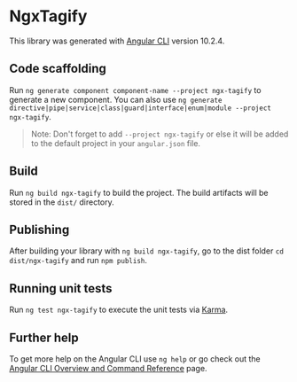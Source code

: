 # NgxTagify

This library was generated with [Angular CLI](https://github.com/angular/angular-cli) version 10.2.4.

## Code scaffolding

Run `ng generate component component-name --project ngx-tagify` to generate a new component. You can also use `ng generate directive|pipe|service|class|guard|interface|enum|module --project ngx-tagify`.
> Note: Don't forget to add `--project ngx-tagify` or else it will be added to the default project in your `angular.json` file. 

## Build

Run `ng build ngx-tagify` to build the project. The build artifacts will be stored in the `dist/` directory.

## Publishing

After building your library with `ng build ngx-tagify`, go to the dist folder `cd dist/ngx-tagify` and run `npm publish`.

## Running unit tests

Run `ng test ngx-tagify` to execute the unit tests via [Karma](https://karma-runner.github.io).

## Further help

To get more help on the Angular CLI use `ng help` or go check out the [Angular CLI Overview and Command Reference](https://angular.io/cli) page.
